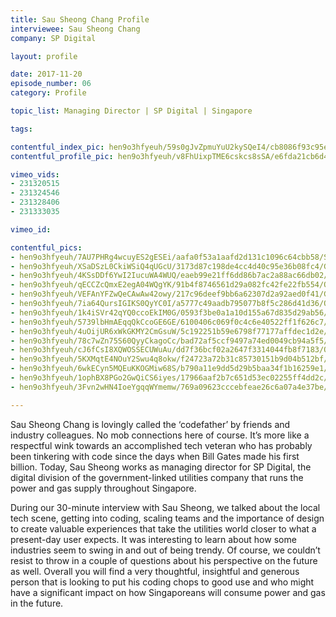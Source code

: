```yaml
---
title: Sau Sheong Chang Profile
interviewee: Sau Sheong Chang
company: SP Digital

layout: profile

date: 2017-11-20
episode_number: 06
category: Profile

topic_list: Managing Director | SP Digital | Singapore

tags:

contentful_index_pic: hen9o3hfyeuh/59s0gJvZpmuYuU2kySQeI4/cb8086f93c95e2e294db65ba9b6bf7aa/Sau_Sheong_Chang_Profile.jpg
contentful_profile_pic: hen9o3hfyeuh/v8FhUixpTME6cskcs8sSA/e6fda21cb6d46820bf6013da336df027/Sau_Sheong_Chang_Blue_Frame.jpg

vimeo_vids:
- 231320515
- 231324546
- 231328406
- 231333035

vimeo_id: 

contentful_pics:
- hen9o3hfyeuh/7AU7PHRg4wcuyES2gESEi/aafa0f53a1aafd2d131c1096c64cbb58/SP_Window.jpg
- hen9o3hfyeuh/XSaDSzL0CkiWSiQ4qUGcU/3173d87c198de4cc4d40c95e36b08fc4/Gotham_Door.jpg
- hen9o3hfyeuh/4KSsDDf6YwI2IucuWA4WUQ/eaeb99e21ff6dd86b7ac2a88ac66db02/Office_02.jpg
- hen9o3hfyeuh/qECCZcQmxE2egA04WQgYK/91b4f8746561d29a082fc42fe22fb554/Office_05.jpg
- hen9o3hfyeuh/VEFAnYFZwQeCAwAw42owy/217c96deef9bb6a62307d2a92aed0f41/Geeks_Manifesto.jpg
- hen9o3hfyeuh/7ia64QursIGIKS0QyYC0I/a5777c49aadb795077b8f5c286d41d36/Office_01.jpg
- hen9o3hfyeuh/1k4iSVr42qYQ0ccoEkIM0G/0593f3be0a1a10d155a67d835d29ab56/Office_03.jpg
- hen9o3hfyeuh/5739lbHmAEqqQkCcoGE6GE/6100406c069f0c4c6e40522ff1f626c7/Lego_Avengers.jpg
- hen9o3hfyeuh/4uOijUR6xWkGKMY2CmGsuW/5c192251b59e6798f77177affdec1d2e/Rabbit_Spoon.jpg
- hen9o3hfyeuh/78c7wZn75S60QyyCkagoCc/bad72af5ccf9497a74ed0049cb94a5f5/Pro_Mouse.jpg
- hen9o3hfyeuh/cJ6fCsI8XQWOSSECUWuAu/dd7f36bcf02a2647f3314044fb8f7183/Origamis.jpg
- hen9o3hfyeuh/5KXMqtE4NOuY2Swu4q8okw/f24723a72b31c85730151b9d04b512bf/Network.jpg
- hen9o3hfyeuh/6wkECyn5MQEuKKOGMiw68S/b790a11e9dd5d29b5baa34f1b16259e1/Playstation.jpg
- hen9o3hfyeuh/1ophBX8PGo2GwQiCS6iyes/17966aaf2b7c651d53ec02255ff4dd2c/Exit_Door.jpg
- hen9o3hfyeuh/3Fvn2wHN4IoeYgqqWYmemw/769a09623cccebfeae26c6a07a4e37be/Sau_Sheong_Chang_Portrait_02.jpg

---
```


Sau Sheong Chang is lovingly called the ‘codefather’ by friends and industry colleagues. No mob connections here of course. It’s more like a respectful wink towards an accomplished tech veteran who has probably been tinkering with code since the days when Bill Gates made his first billion. Today, Sau Sheong works as managing director for SP Digital, the digital division of the government-linked utilities company that runs the power and gas supply throughout Singapore.

During our 30-minute interview with Sau Sheong, we talked about the local tech scene, getting into coding, scaling teams and the importance of design to create valuable experiences that take the utilities world closer to what a present-day user expects. It was interesting to learn about how some industries seem to swing in and out of being trendy. Of course, we couldn’t resist to throw in a couple of questions about his perspective on the future as well. Overall you will find a very thoughtful, insightful and generous person that is looking to put his coding chops to good use and who might have a significant impact on how Singaporeans will consume power and gas in the future.

